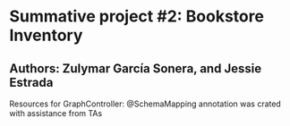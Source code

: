 # Summative project #2: Bookstore Inventory
## Authors: Zulymar García Sonera, and Jessie Estrada 
Resources for GraphController: @SchemaMapping annotation was crated with assistance from TAs
